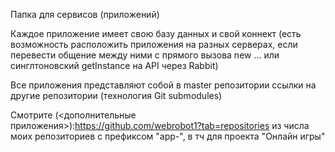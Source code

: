 Папка для сервисов (приложений)

Каждое приложение имеет свою базу данных и свой коннект (есть возможность расположить приложения на разных серверах, если перевести общение между ними с прямого вызова new ... или синглтоновский getInstance на API через Rabbit)

Все приложения представляют собой в master репозитории ссылки на другие репозитории (технология Git submodules)

Смотрите (<дополнительные приложения>):https://github.com/webrobot1?tab=repositories из числа моих репозиториев с префиксом "app-", в тч для проекта "Онлайн игры"

